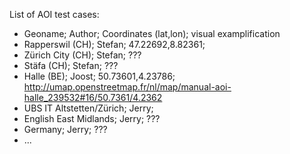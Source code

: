 List of AOI test cases:

* Geoname; Author; Coordinates (lat,lon); visual examplification
* Rapperswil (CH); Stefan; 47.22692,8.82361; 
* Zürich City (CH); Stefan; ??? 
* Stäfa (CH); Stefan; ???
* Halle (BE); Joost; 50.73601,4.23786; http://umap.openstreetmap.fr/nl/map/manual-aoi-halle_239532#16/50.7361/4.2362
* UBS IT Altstetten/Zürich; Jerry;
* English East Midlands; Jerry; ???
* Germany; Jerry; ???
* ...
